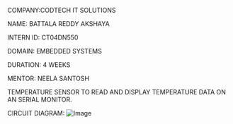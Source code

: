 COMPANY:CODTECH IT SOLUTIONS

NAME: BATTALA REDDY AKSHAYA

INTERN ID: CT04DN550

DOMAIN: EMBEDDED SYSTEMS

DURATION: 4 WEEKS

MENTOR: NEELA SANTOSH


TEMPERATURE SENSOR TO READ
AND DISPLAY TEMPERATURE DATA ON AN SERIAL MONITOR.

CIRCUIT DIAGRAM:
![Image](https://github.com/user-attachments/assets/840bc6ad-8817-4b7d-be06-e7e3c730e484)


